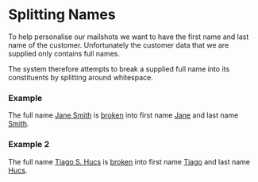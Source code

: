 # Splitting Names

To help personalise our mailshots we want to have the first name and last name of the customer.
Unfortunately the customer data that we are supplied only contains full names.

The system therefore attempts to break a supplied full name into its constituents by splitting
around whitespace.

### Example

The full name [Jane Smith](- "#name") is [broken](- "#result = split(#name)")
into first name [Jane](- "?=#result.firstName") and last name [Smith](- "?=#result.lastName").

### Example 2

The full name [Tiago S. Hucs](- "#name") is [broken](- "#result = split(#name)")
into first name [Tiago](- "?=#result.firstName") and last name [Hucs](- "?=#result.lastName").
